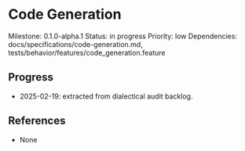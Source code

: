 # Code Generation
Milestone: 0.1.0-alpha.1
Status: in progress
Priority: low
Dependencies: docs/specifications/code-generation.md, tests/behavior/features/code_generation.feature

## Progress
- 2025-02-19: extracted from dialectical audit backlog.

## References
- None
